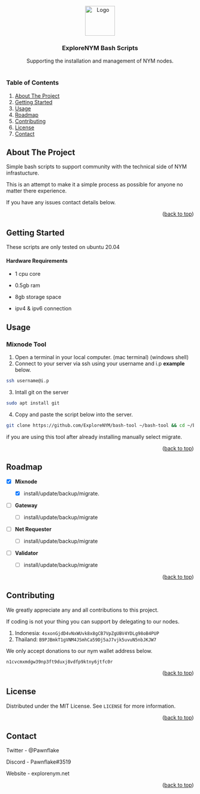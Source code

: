 <!-- PROJECT LOGO -->
<br />
<div align="center">
  <a href="https://explorenym.net">
    <img src="https://avatars.githubusercontent.com/u/133689180?s=400&u=57735708f37db2e7881d40428d2648d8d072d3d8&v=4" alt="Logo" width="80" height="80">
  </a>

  <h3 align="center">ExploreNYM Bash Scripts</h3>
  <p align="center">
    Supporting the installation and management of NYM nodes.
    <br />
    <br />
  </p>
</div>

  
  
  

### Table of Contents

<ol>

<li><a  href="#about-the-project">About The Project</a></li>

<li><a  href="#getting-started">Getting Started</a></ul>

<li><a  href="#usage">Usage</a></li>

<li><a  href="#roadmap">Roadmap</a></li>

<li><a  href="#contributing">Contributing</a></li>

<li><a  href="#license">License</a></li>

<li><a  href="#contact">Contact</a></li>

</ol>

  
  
  
  

<!-- ABOUT THE PROJECT -->

## About The Project

Simple bash scripts to support community with the technical side of NYM infrastucture.

This is an attempt to make it a simple process as possible for anyone no matter there experience.

If you have any issues contact details below.

  

<p  align="right">(<a  href="#readme-top">back to top</a>)</p>

  
  
  

<!-- GETTING STARTED -->

## Getting Started

  

These scripts are only tested on ubuntu 20.04

  

#### Hardware Requirements

* 1 cpu core

* 0.5gb ram

* 8gb storage space

* ipv4 & ipv6 connection

  
  

## Usage

### Mixnode Tool 

 1. Open a terminal in your local computer. (mac terminal) (windows shell)
 2. Connect to your server via ssh using your username and i.p **example** below.
```sh
ssh username@i.p
```
 3. Intall git on the server
 ```sh
 sudo apt install git
 ```
 4. Copy and paste the script below into the server.

```sh
git clone https://github.com/ExploreNYM/bash-tool ~/bash-tool && cd ~/bash-tool && ./scripts/explore-nym.sh && cd - &> /dev/null
```
if you are using this tool after already installing manually select migrate.



<p  align="right">(<a  href="#readme-top">back to top</a>)</p>

  
  
  

<!-- ROADMAP -->

## Roadmap

  

- [x] **Mixnode**

	- [x] install/update/backup/migrate.


- [ ] **Gateway**

	- [ ] install/update/backup/migrate

  
- [ ] **Net Requester**

	- [ ] install/update/backup/migrate

  
- [ ] **Validator**

	- [ ] install/update/backup/migrate

  

<p  align="right">(<a  href="#readme-top">back to top</a>)</p>

  
  

<!-- CONTRIBUTING -->

## Contributing

 We greatly appreciate any and all contributions to this project.
 
 If coding is not your thing you can support by delegating to our nodes.


1. Indonesia:  `4sxonGjdD4vNxWUvk8x8gCB7VpZgUBV4YDLg98oB4PUP`
2. Thailand:  `B9PJBmkT1gVNM4JSmhCa59Dj5aJ7vjk5uvuN5nbJKJW7`

 
 We only accept donations to our nym wallet address below.
 
`n1cvcmxmdgw39np3ft9duxj8vdfp9ktny6jtfc0r`

<p  align="right">(<a  href="#readme-top">back to top</a>)</p>

  
  
  

<!-- LICENSE -->

## License

  

Distributed under the MIT License. See `LICENSE` for more information.

  

<p  align="right">(<a  href="#readme-top">back to top</a>)</p>

  
  
  

<!-- CONTACT -->

## Contact

  

Twitter - @Pawnflake

Discord - Pawnflake#3519

Website - explorenym.net
  

<p  align="right">(<a  href="#readme-top">back to top</a>)</p>

##
